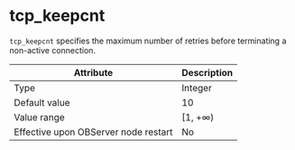 tcp_keepcnt
================================

`tcp_keepcnt` specifies the maximum number of retries before terminating a non-active connection.


| Attribute | Description |
|------------------|---------|
| Type | Integer |
| Default value | 10 |
| Value range | \[1, +∞) |
| Effective upon OBServer node restart | No |


